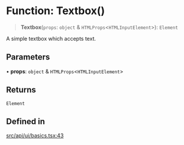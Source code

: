 # Function: Textbox()

> **Textbox**(`props`: `object` & `HTMLProps`\<`HTMLInputElement`\>): `Element`

A simple textbox which accepts text.

## Parameters

• **props**: `object` & `HTMLProps`\<`HTMLInputElement`\>

## Returns

`Element`

## Defined in

[src/api/ui/basics.tsx:43](https://github.com/blacksmithgu/datacore/blob/68b5529e5bdbcee81e7112d11ecb8c7d40cbb0f2/src/api/ui/basics.tsx#L43)
